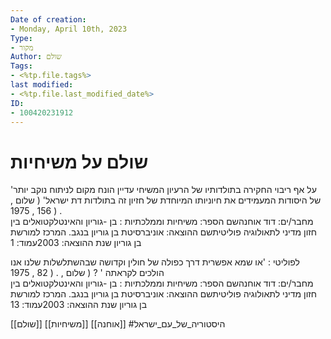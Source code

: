 ```yaml
---
Date of creation:
- Monday, April 10th, 2023
Type:
- מקור
Author: שולם
Tags:
- <%tp.file.tags%>
last modified:
- <%tp.file.last_modified_date%>
ID:
- 100420231912
---
```

# שולם על משיחיות

'על אף ריבוי החקירה בתולדותיו של הרעיון המשיחי עדיין הונח מקום לניתוח נוקב יותר של היסודות המעמידים את חיוניותו המיוחדת של חזיון זה בתולדות דת ישראל' ( שלום , . ( 156 , 1975  
מחבר/ים: דוד אוחנהשם הספר: משיחיות וממלכתיות : בן -גוריון והאינטלקטואלים בין חזון מדיני לתאולוגיה פוליטיתשם ההוצאה: אוניברסיטת בן גוריון בנגב. המרכז למורשת בן גוריון שנת ההוצאה: 2003עמוד: 1


לפוליטי : 'או שמא אפשרית דרך כפולה של חולין וקדושה שבהשתלשלות שלנו אנו הולכים לקראתה ' ? ( שלום , . ( 82 , 1975  
מחבר/ים: דוד אוחנהשם הספר: משיחיות וממלכתיות : בן -גוריון והאינטלקטואלים בין חזון מדיני לתאולוגיה פוליטיתשם ההוצאה: אוניברסיטת בן גוריון בנגב. המרכז למורשת בן גוריון שנת ההוצאה: 2003עמוד: 13

[[שולם]]
[[משיחיות]]
[[אוחנה]]
#היסטוריה_של_עם_ישראל 